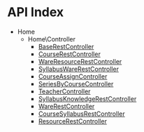 API Index
=========

* Home
    * Home\Controller
        * [BaseRestController](Home-Controller-BaseRestController.md)
        * [CourseRestController](Home-Controller-CourseRestController.md)
        * [WareResourceRestController](Home-Controller-WareResourceRestController.md)
        * [SyllabusWareRestController](Home-Controller-SyllabusWareRestController.md)
        * [CourseAssignController](Home-Controller-CourseAssignController.md)
        * [SeriesByCourseController](Home-Controller-SeriesByCourseController.md)
        * [TeacherController](Home-Controller-TeacherController.md)
        * [SyllabusKnowledgeRestController](Home-Controller-SyllabusKnowledgeRestController.md)
        * [WareRestController](Home-Controller-WareRestController.md)
        * [CourseSyllabusRestController](Home-Controller-CourseSyllabusRestController.md)
        * [ResourceRestController](Home-Controller-ResourceRestController.md)


